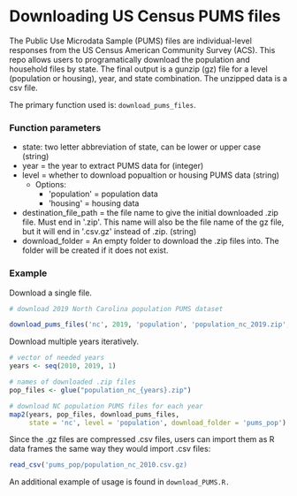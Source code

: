 # Downloading US Census PUMS files

The Public Use Microdata Sample (PUMS) files are individual-level responses from the US Census American Community Survey (ACS). This repo allows users to programatically download the population and household files by state. The final output is a gunzip (gz) file for a level (population or housing), year, and state combination. The unzipped data is a csv file.

The primary function used is: `download_pums_files`.

### Function parameters

- state: two letter abbreviation of state, can be lower or upper case (string)
- year = the year to extract PUMS data for (integer)
- level = whether to download popualtion or housing PUMS data (string)
  - Options:
    - 'population' = population data
    - 'housing' = housing data
- destination_file_path = the file name to give the initial downloaded .zip file. Must end in '.zip'. This name will also be the file name of the gz file, but it will end in '.csv.gz' instead of .zip. (string)
- download_folder = An empty folder to download the .zip files into. The folder will be created if it does not exist.

### Example

Download a single file.

```r
# download 2019 North Carolina population PUMS dataset

download_pums_files('nc', 2019, 'population', 'population_nc_2019.zip', 'pums_pop')
```

Download multiple years iteratively.

```r
# vector of needed years
years <- seq(2010, 2019, 1)

# names of downloaded .zip files
pop_files <- glue("population_nc_{years}.zip") 

# download NC population PUMS files for each year
map2(years, pop_files, download_pums_files, 
     state = 'nc', level = 'population', download_folder = 'pums_pop')
```

Since the .gz files are compressed .csv files, users can import them as R data frames the same way they would import .csv files:

```r
read_csv('pums_pop/population_nc_2010.csv.gz)
```
An additional example of usage is found in `download_PUMS.R.`


